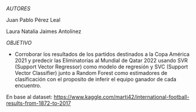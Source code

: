 _AUTORES_

Juan Pablo Pérez Leal

Laura Natalia Jaimes Antolínez


_OBJETIVO_

- Corroborar los resultados de los partidos destinados a la Copa América 2021 y predecir las Eliminatorias al Mundial de Qatar 2022 usando SVR (Support Vector Regressor) como modelo de regresión y SVC (Support Vector Classifier) junto a Random Forest como estimadores de clasificación con el proposito de inferir el equipo ganador de cada encuentro.


En base al dataset: https://www.kaggle.com/martj42/international-football-results-from-1872-to-2017

